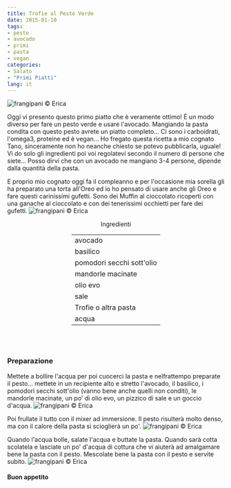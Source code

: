 ```yaml
---
title: Trofie al Pesto Verde
date: 2015-01-10
tags:
- pesto
- avocado
- primi
- pasta
- vegan
categories:
- Salato
- "Primi Piatti"
lang: it
---
```

![](header.jpg "frangipani © Erica")

Oggi vi presento questo primo piatto che è veramente ottimo! È un modo diverso per fare un pesto verde e usare l'avocado. Mangiando la pasta condita con questo pesto avrete un piatto completo... Ci sono i carboidrati, l'omega3, proteine ed è vegan... Ho fregato questa ricetta a mio cognato Tano, sinceramente non ho neanche chiesto se potevo pubblicarla, uguale! Vi do solo gli ingredienti poi voi regolatevi secondo il numero di persone che siete... Posso dirvi che con un avocado ne mangiano 3-4 persone, dipende dalla quantità della pasta.

E proprio mio cognato oggi fa il compleanno e per l'occasione mia sorella gli ha preparato una torta all'Oreo ed io ho pensato di usare anche gli Oreo e fare questi carinissimi gufetti. Sono dei Muffin al cioccolato ricoperti con una ganache al cioccolato e con dei tenerissimi occhietti per fare dei gufetti.
![](gufettitano.jpg "frangipani © Erica")

<div id="wrapper" style="text-align: center">
  <div id="yourdiv" style="display: inline-block;">
    <div class="ingredients">
      <div class="ingredients-title">Ingredienti</div>
      <table>
        <tbody>
          </tr>
          <tr>
            <td>avocado</td>
          </tr>
          <tr>
            <td>basilico</td>
          </tr>
          <tr>
            <td>pomodori secchi sott'olio</td>
          </tr>
          <tr>
            <td>mandorle macinate</td>
          </tr>
          <tr>
            <td>olio evo</td>
          </tr>
          <tr>
            <td>sale</td>
          </tr>
          <tr>
            <td>Trofie o altra pasta</td>
          </tr>
          <tr>
            <td>acqua</td>     
          </tr>
        </tbody>
      </table>
      <br></br>
    </div>
  </div>
</div>


<h3>
  <font color="grey">
    <i class="fa fa-cogs"></i>
  </font> Preparazione
</h3>

Mettete a bollire l'acqua per poi cuocerci la pasta e nelfrattempo preparate il pesto... mettete in un recipiente alto e stretto l'avocado, il basilico, i pomodori secchi sott'olio (vanno bene anche quelli non conditi), le mandorle macinate, un po' di olio evo, un pizzico di sale e un goccio d'acqua.
![](ingredienti.jpg "frangipani © Erica")

Poi frullate il tutto con il mixer ad immersione. Il pesto risulterà molto denso, ma con il calore della pasta si scioglierà un po'.
![](pesto.jpg "frangipani © Erica")

Quando l'acqua bolle, salate l'acqua e buttate la pasta. Quando sarà cotta scolatela e lasciate un po' d'acqua di cottura che vi aiuterà ad amalgamare bene la pasta con il pesto. Mescolate bene la pasta con il pesto e servite subito.
![](risultato.jpg "frangipani © Erica")


<h4>Buon appetito
  <font color="red">
    <i class="fa fa-smile-o"></i>
  </font>
</h4>

